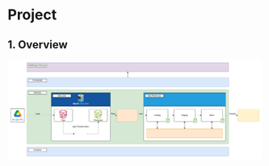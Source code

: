 # Project
## 1. Overview
![](https://github.com/cdoge25/ecommerce-data-pipeline/blob/main/assets/diagram/dataflow.svg)